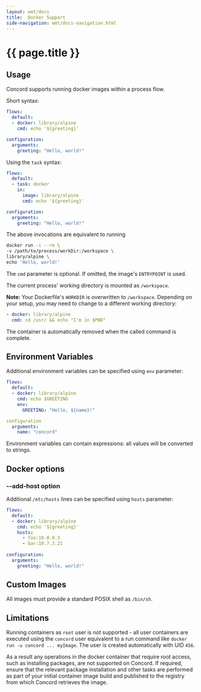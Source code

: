 ```yaml
---
layout: wmt/docs
title:  Docker Support
side-navigation: wmt/docs-navigation.html
---
```


# {{ page.title }}

## Usage

Concord supports running docker images within a process flow.

Short syntax:

```yaml
flows:
  default:
  - docker: library/alpine
    cmd: echo '${greeting}'

configuration:
  arguments:
    greeting: "Hello, world!"
```

Using the `task` syntax:

```yaml
flows:
  default:
  - task: docker
    in:
      image: library/alpine
      cmd: echo '${greeting}'

configuration:
  arguments:
    greeting: "Hello, world!"
```

The above invocations are equivalent to running

```bash
docker run -i --rm \
-v /path/to/process/workDir:/workspace \
library/alpine \
echo 'Hello, world!'
```

The `cmd` parameter is optional. If omitted, the image's `ENTRYPOINT` is used.

The current process' working directory is mounted as `/workspace`.

**Note:** Your Dockerfile's `WORKDIR` is overwritten to `/workspace`. Depending
on your setup, you may need to change to a different working directory:

```yaml
- docker: library/alpine
  cmd: cd /usr/ && echo "I'm in $PWD"
``` 

The container is automatically removed when the called command is complete.

## Environment Variables

Additional environment variables can be specified using `env` parameter:

```yaml
flows:
  default:
  - docker: library/alpine
    cmd: echo $GREETING
    env:
      GREETING: "Hello, ${name}!"

configuration
  arguments:
    name: "concord"
```

Environment variables can contain expressions: all values will be
converted to strings.

## Docker options

### --add-host option

Additional `/etc/hosts` lines can be specified using `hosts` parameter:

```yaml
flows:
  default:
  - docker: library/alpine
    cmd: echo '${greeting}'
    hosts:
      - foo:10.0.0.3
      - bar:10.7.3.21
      
configuration:
  arguments:
    greeting: "Hello, world!"            
```

## Custom Images

All images must provide a standard POSIX shell as `/bin/sh`.

## Limitations

Running containers as `root` user is not supported - all user containers are
executed using the `concord` user equivalent to a run command like `docker run
-u concord ... myImage`.  The user is created automatically with UID `456`.

As a result any operations in the docker container that require root access,
such as installing packages, are not supported on Concord. If required, ensure
that the relevant package installation and other tasks are performed as part of
your initial container image build and published to the registry from which
Concord retrieves the image.
